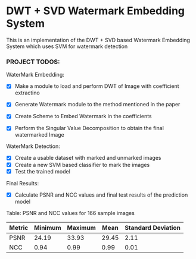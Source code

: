 # DWT + SVD Watermark Embedding System

This is an implementation of the DWT + SVD based Watermark Embedding System which uses SVM for watermark detection

### PROJECT TODOS: 

WaterMark Embedding:
- [x] Make a module to load and perform DWT of Image with coefficient extractino
- [x] Generate Watermark module to the method mentioned in the paper
- [x] Create Scheme to Embed Watermark in the coefficients 
- [x] Perform the Singular Value Decomposition to obtain the final watermarked Image


WaterMark Detection: 

- [x] Create a usable dataset with marked and unmarked images
- [x] Create a new SVM based classifier to mark the images
- [x] Test the trained model

Final Results: 

- [x] Calculate PSNR and NCC values and final test results of the prediction model 

Table: PSNR and NCC values for 166 sample images

| Metric          | Minimum | Maximum | Mean    | Standard Deviation |
|-----------------|---------|---------|---------|--------------------|
| PSNR            | 24.19   | 33.93   | 29.45   | 2.11               |
| NCC             | 0.94    | 0.99    | 0.99    | 0.01               |





